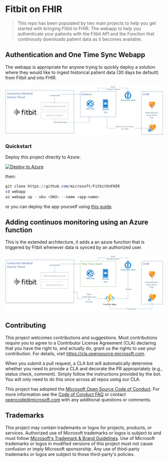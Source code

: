 # Fitbit on FHIR

> This repo has been populated by two main projects to help you get started with bringing Fitbit to FHIR. The webapp to help you authenticate your patients with
> the Fitbit API and the Function that continously downloads patient data as it becomes available.





## Authentication and One Time Sync Webapp

The webapp is appropriate for anyone trying to quickly deploy a solution where they would like to ingest historical patient data (30 days be default) from Fitbit and into FHIR.

![webapp architecture](media/webapp-architecture.jpg)

### Quickstart

Deploy this project directly to Azure:

[![Deploy to Azure](https://aka.ms/deploytoazurebutton)](https://portal.azure.com/#create/Microsoft.Template/uri/https%3A%2F%2Fraw.githubusercontent.com%2Fmicrosoft%2FFitbitOnFHIR%2Fmain%2Fdeploy%2Fazuredeploy.json)

then: 

```powershell
git clone https://github.com/microsoft/FitbitOnFHIR
cd webapp
az webapp up --sku <SKU> --name <app-name>
```

or you can deploy the app yourself using [this guide](https://github.com/microsoft/FitbitOnFHIR/blob/main/guides/webapp-guide.md).


## Adding continuos monitoring using an Azure function

This is the extended architecture, it adds a an azure function that is triggered by Fitbit whenever data is synced by an authorized user.

![function architecture](media/function-architecture.jpg)

## Contributing

This project welcomes contributions and suggestions.  Most contributions require you to agree to a
Contributor License Agreement (CLA) declaring that you have the right to, and actually do, grant us
the rights to use your contribution. For details, visit https://cla.opensource.microsoft.com.

When you submit a pull request, a CLA bot will automatically determine whether you need to provide
a CLA and decorate the PR appropriately (e.g., status check, comment). Simply follow the instructions
provided by the bot. You will only need to do this once across all repos using our CLA.

This project has adopted the [Microsoft Open Source Code of Conduct](https://opensource.microsoft.com/codeofconduct/).
For more information see the [Code of Conduct FAQ](https://opensource.microsoft.com/codeofconduct/faq/) or
contact [opencode@microsoft.com](mailto:opencode@microsoft.com) with any additional questions or comments.

## Trademarks

This project may contain trademarks or logos for projects, products, or services. Authorized use of Microsoft 
trademarks or logos is subject to and must follow 
[Microsoft's Trademark & Brand Guidelines](https://www.microsoft.com/en-us/legal/intellectualproperty/trademarks/usage/general).
Use of Microsoft trademarks or logos in modified versions of this project must not cause confusion or imply Microsoft sponsorship.
Any use of third-party trademarks or logos are subject to those third-party's policies.

